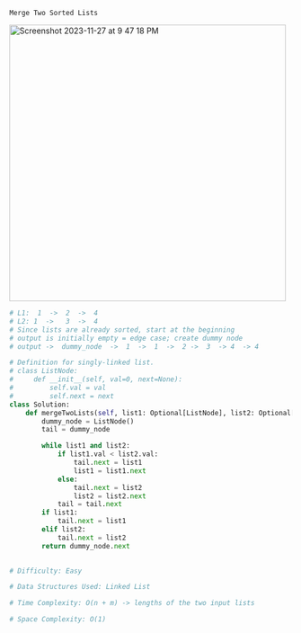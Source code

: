 ``` Merge Two Sorted Lists ```

<img width="492" alt="Screenshot 2023-11-27 at 9 47 18 PM" src="https://github.com/efloresz/FloresLeetcodeGuide/assets/110843762/44655bba-600a-4f91-9d06-68345afbc48c">

```python
# L1:  1  ->  2  ->  4
# L2: 1  ->   3  ->  4
# Since lists are already sorted, start at the beginning
# output is initially empty = edge case; create dummy node
# output ->  dummy_node  ->  1  ->  1  ->  2 ->  3  -> 4  -> 4

# Definition for singly-linked list.
# class ListNode:
#     def __init__(self, val=0, next=None):
#         self.val = val
#         self.next = next
class Solution:
    def mergeTwoLists(self, list1: Optional[ListNode], list2: Optional[ListNode]) -> Optional[ListNode]:
        dummy_node = ListNode()
        tail = dummy_node

        while list1 and list2:
            if list1.val < list2.val:
                tail.next = list1
                list1 = list1.next
            else:
                tail.next = list2
                list2 = list2.next  
            tail = tail.next    
        if list1:
            tail.next = list1
        elif list2:
            tail.next = list2              
        return dummy_node.next    
        
```

```python
# Difficulty: Easy

# Data Structures Used: Linked List

# Time Complexity: O(n + m) -> lengths of the two input lists

# Space Complexity: O(1)

```
